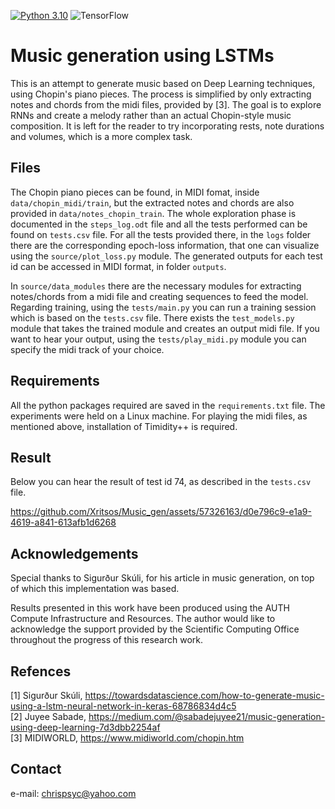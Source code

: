 [![Python 3.10](https://img.shields.io/badge/python-3.10-blue.svg)](https://www.python.org/downloads/release/python-360/) 
![TensorFlow](https://img.shields.io/badge/TensorFlow-%23FF6F00.svg?style=for-the-badge&logo=TensorFlow&logoColor=white)

# Music generation using LSTMs
This is an attempt to generate music based on Deep Learning techniques, using Chopin's piano pieces. The process is simplified by only extracting notes and chords from the midi files, provided by [3]. The goal is to explore RNNs and create a melody rather than an actual Chopin-style music composition. It is left for the reader to try incorporating rests, note durations and volumes, which is a more complex task.

## Files
The Chopin piano pieces can be found, in MIDI fomat, inside `data/chopin_midi/train`, but the extracted notes and chords are also provided in `data/notes_chopin_train`. The whole exploration phase is documented in the `steps_log.odt` file and all the tests performed can be found on `tests.csv` file. For all the tests provided there, in the `logs` folder there are the corresponding epoch-loss information, that one can visualize using the `source/plot_loss.py` module. The generated outputs for each test id can be accessed in MIDI format, in folder `outputs`.   

In `source/data_modules` there are the necessary modules for extracting notes/chords from a midi file and creating sequences to feed the model. Regarding training, using the `tests/main.py` you can run a training session which is based on the `tests.csv` file. There exists the `test_models.py` module that takes the trained module and creates an output midi file. If you want to hear your output, using the `tests/play_midi.py` module you can specify the midi track of your choice.  

## Requirements
All the python packages required are saved in the `requirements.txt` file. The experiments were held on a Linux machine. For playing the midi files, as mentioned above, installation of Timidity++ is required.

## Result
Below you can hear the result of test id 74, as described in the `tests.csv` file.

https://github.com/Xritsos/Music_gen/assets/57326163/d0e796c9-e1a9-4619-a841-613afb1d6268

## Acknowledgements
Special thanks to Sigurður Skúli, for his article in music generation, on top of which this implementation was based.

Results presented in this work have been produced using the AUTH Compute Infrastructure and Resources. The author would like to acknowledge the support provided by the Scientific Computing Office throughout the progress of this research work.

## Refences
[1] Sigurður Skúli, https://towardsdatascience.com/how-to-generate-music-using-a-lstm-neural-network-in-keras-68786834d4c5  
[2] Juyee Sabade, https://medium.com/@sabadejuyee21/music-generation-using-deep-learning-7d3dbb2254af  
[3] MIDIWORLD, https://www.midiworld.com/chopin.htm

## Contact
e-mail: chrispsyc@yahoo.com
